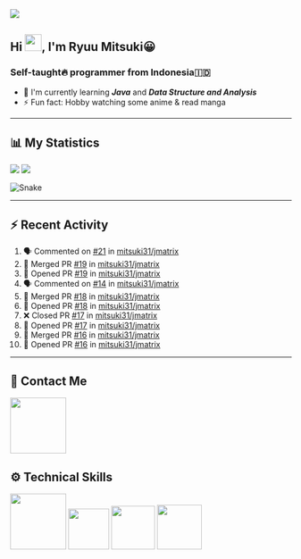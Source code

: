 <div id="header-badges">
    <!-- Profile Viewers -->
    <img src="https://komarev.com/ghpvc/?username=your-github-username&color=blue&label=PROFILE+VIEWS">
</div>

## Hi <img src="https://media.giphy.com/media/hvRJCLFzcasrR4ia7z/giphy.gif" width="30px"/>, I'm Ryuu Mitsuki:grinning:
### Self-taught:fire: programmer from Indonesia:indonesia:

- :herb: I'm currently learning ***Java*** and ***Data Structure and Analysis***
- :zap: Fun fact: Hobby watching some anime & read manga

---

## **:bar_chart: My Statistics**
<picture id="stats">
    <source 
            srcset="https://github-readme-stats.vercel.app/api?username=mitsuki31&show_icons=true&hide=stars&theme=tokyonight"
            media="(prefers-color-scheme: dark)"
    />
    <source
            srcset="https://github-readme-stats.vercel.app/api?username=mitsuki31&show_icons=true&hide=stars"
            media="(prefers-color-scheme: light), (prefers-color-scheme: no-preference)"
    />
    <img src="https://github-readme-stats.vercel.app/api?username=mitsuki31&show_icons=true&hide=stars" />
</picture>

<picture id="top-langs">
    <source
            srcset="https://github-readme-stats.vercel.app/api/top-langs/?username=mitsuki31&layout=compact&hide=makefile&theme=tokyonight"
            media="(prefers-color-scheme: dark)"
    />
    <source
            srcset="https://github-readme-stats.vercel.app/api/top-langs/?username=mitsuki31&layout=compact&hide=makefile"
            media="(prefers-color-scheme: light), (prefers-color-scheme: no-preference)"
    />
    <img src="https://github-readme-stats.vercel.app/api/top-langs/?username=mitsuki31&layout=compact&hide=makefile" />
</picture>


![Snake](https://github.com/mitsuki31/mitsuki31/blob/output/github-contribution-grid-snake.svg)

---

## :zap: Recent Activity
<!--START_SECTION:activity-->
1. 🗣 Commented on [#21](https://github.com/mitsuki31/jmatrix/issues/21) in [mitsuki31/jmatrix](https://github.com/mitsuki31/jmatrix)
2. 🎉 Merged PR [#19](https://github.com/mitsuki31/jmatrix/pull/19) in [mitsuki31/jmatrix](https://github.com/mitsuki31/jmatrix)
3. 💪 Opened PR [#19](https://github.com/mitsuki31/jmatrix/pull/19) in [mitsuki31/jmatrix](https://github.com/mitsuki31/jmatrix)
4. 🗣 Commented on [#14](https://github.com/mitsuki31/jmatrix/issues/14) in [mitsuki31/jmatrix](https://github.com/mitsuki31/jmatrix)
5. 🎉 Merged PR [#18](https://github.com/mitsuki31/jmatrix/pull/18) in [mitsuki31/jmatrix](https://github.com/mitsuki31/jmatrix)
6. 💪 Opened PR [#18](https://github.com/mitsuki31/jmatrix/pull/18) in [mitsuki31/jmatrix](https://github.com/mitsuki31/jmatrix)
7. ❌ Closed PR [#17](https://github.com/mitsuki31/jmatrix/pull/17) in [mitsuki31/jmatrix](https://github.com/mitsuki31/jmatrix)
8. 💪 Opened PR [#17](https://github.com/mitsuki31/jmatrix/pull/17) in [mitsuki31/jmatrix](https://github.com/mitsuki31/jmatrix)
9. 🎉 Merged PR [#16](https://github.com/mitsuki31/jmatrix/pull/16) in [mitsuki31/jmatrix](https://github.com/mitsuki31/jmatrix)
10. 💪 Opened PR [#16](https://github.com/mitsuki31/jmatrix/pull/16) in [mitsuki31/jmatrix](https://github.com/mitsuki31/jmatrix)
<!--END_SECTION:activity-->

---

## **:iphone: Contact Me**
<div id="socials" align="left">
    <a href="https://twitter.com/ryuumitsuki31">
        <img
             src="https://img.shields.io/badge/Twitter-1DA1F2?style=for-the-badge&logo=twitter&logoColor=white"
             width="100px"
        >
    </a>
</div>


## **:gear: Technical Skills**
<div id="skills" align="left">
    <!-- Python -->
    <a>
        <img
             src="https://img.shields.io/badge/Python-14354C?style=for-the-badge&logo=python&logoColor=white"
             width="100px"
        >
    </a>
    <!-- C++ -->
    <a>
        <img
             src="https://img.shields.io/badge/C%2B%2B-00599C?style=for-the-badge&logo=c%2B%2B&logoColor=white"
             width="73px"
        >
    </a>
    <!-- Java -->
    <a>
        <img
             src="https://img.shields.io/badge/Java-ED8B00?style=for-the-badge&logo=openjdk&logoColor=white"
             width="78px"
        >
    </a>
    <!-- Ruby -->
    <a>
        <img
             src="https://img.shields.io/badge/Ruby-CC342D?style=for-the-badge&logo=ruby&logoColor=white"
             width="80px"
        >
    </a>
</div>
